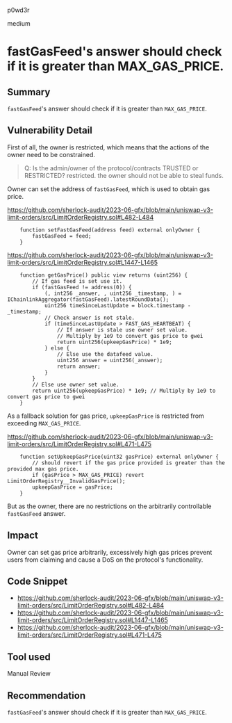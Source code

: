 p0wd3r

medium

# fastGasFeed's answer should check if it is greater than MAX_GAS_PRICE.

## Summary
`fastGasFeed`'s answer should check if it is greater than `MAX_GAS_PRICE`.
## Vulnerability Detail
First of all, the owner is restricted, which means that the actions of the owner need to be constrained.

> Q: Is the admin/owner of the protocol/contracts TRUSTED or RESTRICTED?
> restricted. the owner should not be able to steal funds.

Owner can set the address of `fastGasFeed`, which is used to obtain gas price.

https://github.com/sherlock-audit/2023-06-gfx/blob/main/uniswap-v3-limit-orders/src/LimitOrderRegistry.sol#L482-L484
```solidity
    function setFastGasFeed(address feed) external onlyOwner {
        fastGasFeed = feed;
    }
```

https://github.com/sherlock-audit/2023-06-gfx/blob/main/uniswap-v3-limit-orders/src/LimitOrderRegistry.sol#L1447-L1465
```solidity
    function getGasPrice() public view returns (uint256) {
        // If gas feed is set use it.
        if (fastGasFeed != address(0)) {
            (, int256 _answer, , uint256 _timestamp, ) = IChainlinkAggregator(fastGasFeed).latestRoundData();
            uint256 timeSinceLastUpdate = block.timestamp - _timestamp;
            // Check answer is not stale.
            if (timeSinceLastUpdate > FAST_GAS_HEARTBEAT) {
                // If answer is stale use owner set value.
                // Multiply by 1e9 to convert gas price to gwei
                return uint256(upkeepGasPrice) * 1e9;
            } else {
                // Else use the datafeed value.
                uint256 answer = uint256(_answer);
                return answer;
            }
        }
        // Else use owner set value.
        return uint256(upkeepGasPrice) * 1e9; // Multiply by 1e9 to convert gas price to gwei
    }
```

As a fallback solution for gas price, `upkeepGasPrice` is restricted from exceeding `MAX_GAS_PRICE`.

https://github.com/sherlock-audit/2023-06-gfx/blob/main/uniswap-v3-limit-orders/src/LimitOrderRegistry.sol#L471-L475
```solidity
    function setUpkeepGasPrice(uint32 gasPrice) external onlyOwner {
        // should revert if the gas price provided is greater than the provided max gas price.
        if (gasPrice > MAX_GAS_PRICE) revert LimitOrderRegistry__InvalidGasPrice();
        upkeepGasPrice = gasPrice;
    }
```

But as the owner, there are no restrictions on the arbitrarily controllable `fastGasFeed` answer.

## Impact
Owner can set gas price arbitrarily, excessively high gas prices prevent users from claiming and cause a DoS on the protocol's functionality.
## Code Snippet
- https://github.com/sherlock-audit/2023-06-gfx/blob/main/uniswap-v3-limit-orders/src/LimitOrderRegistry.sol#L482-L484
- https://github.com/sherlock-audit/2023-06-gfx/blob/main/uniswap-v3-limit-orders/src/LimitOrderRegistry.sol#L1447-L1465
- https://github.com/sherlock-audit/2023-06-gfx/blob/main/uniswap-v3-limit-orders/src/LimitOrderRegistry.sol#L471-L475
## Tool used

Manual Review

## Recommendation
`fastGasFeed`'s answer should check if it is greater than `MAX_GAS_PRICE`.